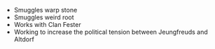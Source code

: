 - Smuggles warp stone
- Smuggles weird root
- Works with Clan Fester
- Working to increase the political tension between Jeungfreuds and Altdorf